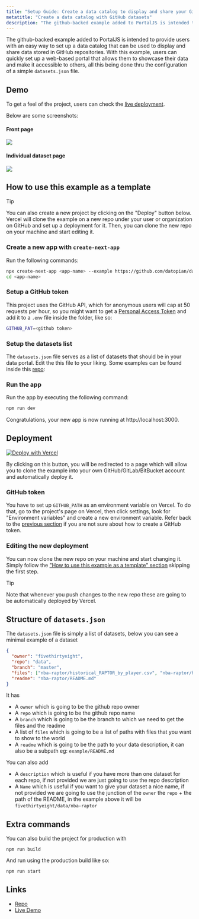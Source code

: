 ```yaml
---
title: "Setup Guide: Create a data catalog to display and share your GitHub datasets with PortalJS"
metatitle: "Create a data catalog with GitHub datasets"
description: "The github-backed example added to PortalJS is intended to provide users with an easy way to set up a data catalog that can be used to display and share data stored in GitHub repositories. With this example, users can quickly set up a web-based portal that allows them to showcase their data and make it accessible to others, all this being done thru the configuration of a simple `datasets.json` file."
---
```


The github-backed example added to PortalJS is intended to provide users with an easy way to set up a data catalog that can be used to display and share data stored in GitHub repositories. With this example, users can quickly set up a web-based portal that allows them to showcase their data and make it accessible to others, all this being done thru the configuration of a simple `datasets.json` file.

## Demo

To get a feel of the project, users can check the [live deployment](https://example.portaljs.org).

Below are some screenshots:

#### Front page

![](https://i.imgur.com/jAljJ9C.png)

#### Individual dataset page

![](https://i.imgur.com/AoJd4O0.png)

## How to use this example as a template

> [!tip]
> You can also create a new project by clicking on the "Deploy" button below. Vercel will clone the example on a new repo under your user or organization on GitHub and set up a deployment  for it.
> Then, you can clone the new repo on your machine and start editing it. 

### Create a new app with `create-next-app`

Run the following commands:


```bash
npx create-next-app <app-name> --example https://github.com/datopian/datahub/tree/main/examples/github-backed-catalog
cd <app-name>
```

### Setup a GitHub token

This project uses the GitHub API, which for anonymous users will cap at 50 requests per hour, so you might want to get a [Personal Access Token](https://docs.github.com/en/authentication/keeping-your-account-and-data-secure/creating-a-personal-access-token) and add it to a `.env` file inside the folder, like so:

```bash
GITHUB_PAT=<github token>
```

### Setup the datasets list

The `datasets.json` file serves as a list of datasets that should be in your data portal. Edit the this file to your liking. Some examples can be found inside this [repo](https://github.com/datasets):

### Run the app

Run the app by executing the following command:

```bash
npm run dev
```

Congratulations, your new app is now running at http://localhost:3000.

## Deployment

[![Deploy with Vercel](https://vercel.com/button)](https://vercel.com/new/clone?repository-url=https%3A%2F%2Fgithub.com%2Fdatopian%2Fdatahub%2Ftree%2Fmain%2Fexamples%2Fgithub-backed-catalog)

By clicking on this button, you will be redirected to a page which will allow you to clone the example into your own GitHub/GitLab/BitBucket account and automatically deploy it.

### GitHub token

You have to set up `GITHUB_PATH` as an environment variable on Vercel. To do that, go to the project's page on Vercel, then click settings, look for "Environment variables" and create a new environment variable. Refer back to the [previous section](#setup-a-github-token) if you are not sure about how to create a GitHub token.

### Editing the new deployment

You can now clone the new repo on your machine and start changing it. Simply follow the ["How to use this example as a template" section](#how-to-use-this-example-as-a-template) skipping the first step. 

> [!tip]
> Note that whenever you push changes to the new repo these are going to be automatically deployed by Vercel.

## Structure of `datasets.json`

The `datasets.json` file is simply a list of datasets, below you can see a minimal example of a dataset

```json
{
  "owner": "fivethirtyeight",
  "repo": "data",
  "branch": "master",
  "files": ["nba-raptor/historical_RAPTOR_by_player.csv", "nba-raptor/historical_RAPTOR_by_team.csv"],
  "readme": "nba-raptor/README.md"
}
```

It has

- A `owner` which is going to be the github repo owner
- A `repo` which is going to be the github repo name
- A `branch` which is going to be the branch to which we need to get the files and the readme
- A list of `files` which is going to be a list of paths with files that you want to show to the world
- A `readme` which is going to be the path to your data description, it can also be a subpath eg: `example/README.md`

You can also add

- A `description` which is useful if you have more than one dataset for each repo, if not provided we are just going to use the repo description
- A `Name` which is useful if you want to give your dataset a nice name, if not provided we are going to use the junction of the `owner` the `repo` + the path of the README, in the example above it will be `fivethirtyeight/data/nba-raptor`

## Extra commands

You can also build the project for production with

```
npm run build
```

And run using the production build like so:

```
npm run start
```

## Links

- [Repo](https://github.com/datopian/datahub/tree/main/examples/github-backed-catalog)  
- [Live Demo](https://example.portaljs.org)  
